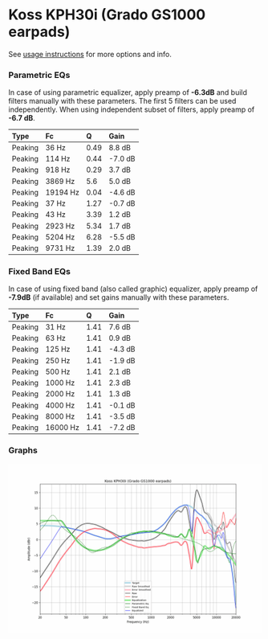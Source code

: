 # Koss KPH30i (Grado GS1000 earpads)
See [usage instructions](https://github.com/jaakkopasanen/AutoEq#usage) for more options and info.

### Parametric EQs
In case of using parametric equalizer, apply preamp of **-6.3dB** and build filters manually
with these parameters. The first 5 filters can be used independently.
When using independent subset of filters, apply preamp of **-6.7 dB**.

| Type    | Fc       |    Q | Gain    |
|:--------|:---------|:-----|:--------|
| Peaking | 36 Hz    | 0.49 | 8.8 dB  |
| Peaking | 114 Hz   | 0.44 | -7.0 dB |
| Peaking | 918 Hz   | 0.29 | 3.7 dB  |
| Peaking | 3869 Hz  | 5.6  | 5.0 dB  |
| Peaking | 19194 Hz | 0.04 | -4.6 dB |
| Peaking | 37 Hz    | 1.27 | -0.7 dB |
| Peaking | 43 Hz    | 3.39 | 1.2 dB  |
| Peaking | 2923 Hz  | 5.34 | 1.7 dB  |
| Peaking | 5204 Hz  | 6.28 | -5.5 dB |
| Peaking | 9731 Hz  | 1.39 | 2.0 dB  |

### Fixed Band EQs
In case of using fixed band (also called graphic) equalizer, apply preamp of **-7.9dB**
(if available) and set gains manually with these parameters.

| Type    | Fc       |    Q | Gain    |
|:--------|:---------|:-----|:--------|
| Peaking | 31 Hz    | 1.41 | 7.6 dB  |
| Peaking | 63 Hz    | 1.41 | 0.9 dB  |
| Peaking | 125 Hz   | 1.41 | -4.3 dB |
| Peaking | 250 Hz   | 1.41 | -1.9 dB |
| Peaking | 500 Hz   | 1.41 | 2.1 dB  |
| Peaking | 1000 Hz  | 1.41 | 2.3 dB  |
| Peaking | 2000 Hz  | 1.41 | 1.3 dB  |
| Peaking | 4000 Hz  | 1.41 | -0.1 dB |
| Peaking | 8000 Hz  | 1.41 | -3.5 dB |
| Peaking | 16000 Hz | 1.41 | -7.2 dB |

### Graphs
![](./Koss%20KPH30i%20(Grado%20GS1000%20earpads).png)